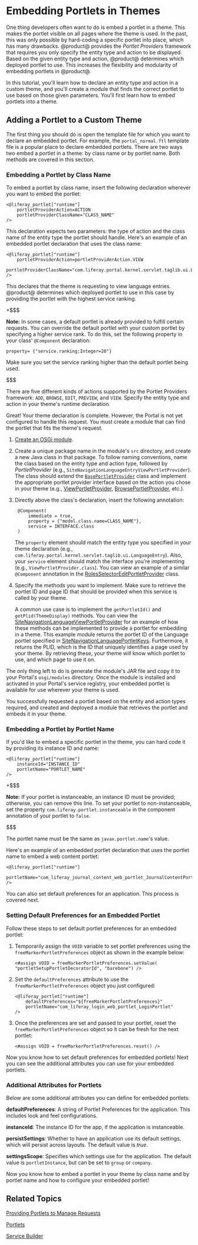 # Embedding Portlets in Themes [](id=embedding-portlets-in-themes)

One thing developers often want to do is embed a portlet in a theme. This makes 
the portlet visible on all pages where the theme is used. In the past, this was 
only possible by hard-coding a specific portlet into place, which has many 
drawbacks. @product@ provides the *Portlet Providers* framework that requires 
you only specify the entity type and action to be displayed. Based on the given 
entity type and action, @product@ determines which deployed portlet to use. This 
increases the flexibility and modularity of embedding portlets in @product@. 

In this tutorial, you'll learn how to declare an entity type and action in a 
custom theme, and you'll create a module that finds the correct portlet to use 
based on those given parameters. You'll first learn how to embed portlets into a 
theme. 

## Adding a Portlet to a Custom Theme [](id=adding-a-portlet-to-a-custom-theme)

The first thing you should do is open the template file for which you want to 
declare an embedded portlet. For example, the `portal_normal.ftl` template file 
is a popular place to declare embedded portlets. There are two ways two embed a 
portlet in a theme: by class name or by portlet name. Both methods are covered 
in this section. 

### Embedding a Portlet by Class Name [](id=embedding-a-portlet-by-class-name)

To embed a portlet by class name, insert the following declaration wherever you 
want to embed the portlet:

    <@liferay_portlet["runtime"]
        portletProviderAction=ACTION
        portletProviderClassName="CLASS_NAME"
    />

This declaration expects two parameters: the type of action and the class name 
of the entity type the portlet should handle. Here's an example of an embedded 
portlet declaration that uses the class name: 

    <@liferay_portlet["runtime"]
        portletProviderAction=portletProviderAction.VIEW
        portletProviderClassName="com.liferay.portal.kernel.servlet.taglib.ui.LanguageEntry"
    />

This declares that the theme is requesting to view language entries. @product@ 
determines which deployed portlet to use in this case by providing the portlet 
with the highest service ranking. 

+$$$

**Note:** In some cases, a default portlet is already provided to fulfill
certain requests. You can override the default portlet with your custom
portlet by specifying a higher service rank. To do this, set the following
property in your class' `@Component` declaration:

    property= {"service.ranking:Integer=20"}

Make sure you set the service ranking higher than the default portlet being used.

$$$

There are five different kinds of actions supported by the Portlet Providers 
framework: `ADD`, `BROWSE`, `EDIT`, `PREVIEW`, and `VIEW`. Specify the entity 
type and action in your theme's runtime declaration. 

Great! Your theme declaration is complete. However, the Portal is not yet 
configured to handle this request. You must create a module that can 
find the portlet that fits the theme's request. 

1. [Create an OSGi module](/develop/tutorials/-/knowledge_base/7-0/starting-module-development#creating-a-module). 

2. Create a unique package name in the module's `src` directory, and create a 
   new Java class in that package. To follow naming conventions, name the class 
   based on the entity type and action type, followed by *PortletProvider* 
   (e.g., `SiteNavigationLanguageEntryViewPortletProvider`). The class should 
   extend the 
   [`BasePortletProvider`](https://github.com/liferay/liferay-portal/blob/7.0.6-ga7/portal-kernel/src/com/liferay/portal/kernel/portlet/BasePortletProvider.java) 
   class and implement the appropriate portlet provider interface based on the 
   action you chose in your theme (e.g., 
   [ViewPortletProvider](https://github.com/liferay/liferay-portal/blob/7.0.6-ga7/portal-kernel/src/com/liferay/portal/kernel/portlet/ViewPortletProvider.java), 
   [BrowsePortletProvider](https://github.com/liferay/liferay-portal/blob/7.0.6-ga7/portal-kernel/src/com/liferay/portal/kernel/portlet/BrowsePortletProvider.java), 
   etc.). 

3. Directly above the class's declaration, insert the following annotation:

        @Component(
            immediate = true,
            property = {"model.class.name=CLASS_NAME"},
            service = INTERFACE.class
        )

    The `property` element should match the entity type you specified in your 
    theme declaration (e.g., 
    `com.liferay.portal.kernel.servlet.taglib.ui.LanguageEntry`). Also, your 
    `service` element should match the interface you're implementing (e.g., 
    `ViewPortletProvider.class`). You can view an example of a similar 
    `@Component` annotation in the 
    [RolesSelectorEditPortletProvider](https://github.com/liferay/liferay-portal/blob/7.0.6-ga7/modules/apps/foundation/roles/roles-selector-web/src/main/java/com/liferay/roles/selector/web/internal/portlet/RolesSelectorEditPortletProvider.java) 
    class. 

4. Specify the methods you want to implement. Make sure to retrieve the 
   portlet ID and page ID that should be provided when this service is called by 
   your theme. 

    A common use case is to implement the `getPortletId()` and 
    `getPlid(ThemeDisplay)` methods. You can view the 
    [SiteNavigationLanguageViewPortletProvider](https://github.com/liferay/liferay-portal/blob/7.0.6-ga7/modules/apps/web-experience/site-navigation/site-navigation-language-web/src/main/java/com/liferay/site/navigation/language/web/internal/portlet/SiteNavigationLanguageViewPortletProvider.java) 
    for an example of how these methods can be implemented to provide a portlet 
    for embedding in a theme. This example module returns the portlet ID of the 
    Language portlet specified in 
    [SiteNavigationLanguagePortletKeys](https://github.com/liferay/liferay-portal/blob/7.0.6-ga7/modules/apps/web-experience/site-navigation/site-navigation-language-api/src/main/java/com/liferay/site/navigation/language/constants/SiteNavigationLanguagePortletKeys.java). 
    Furthermore, it returns the PLID, which is the ID that uniquely identifies a 
    page used by your theme. By retrieving these, your theme will know which 
    portlet to use, and which page to use it on. 

The only thing left to do is generate the module's JAR file and copy it to your 
Portal's `osgi/modules` directory. Once the module is installed and activated in 
your Portal's service registry, your embedded portlet is available for 
use wherever your theme is used. 

You successfully requested a portlet based on the entity and action types 
required, and created and deployed a module that retrieves the portlet and 
embeds it in your theme. 

### Embedding a Portlet by Portlet Name [](id=embedding-a-portlet-by-portlet-name)

If you'd like to embed a specific portlet in the theme, you can hard code it by 
providing its instance ID and name:

    <@liferay_portlet["runtime"]
        instanceId="INSTANCE_ID"
        portletName="PORTLET_NAME"
    />

+$$$

**Note:** If your portlet is instanceable, an instance ID must be provided; 
otherwise, you can remove this line. To set your portlet to non-instanceable, 
set the property `com.liferay.portlet.instanceable` in the component annotation 
of your portlet to `false`.

$$$

The portlet name must be the same as `javax.portlet.name`'s value. 
 
Here's an example of an embedded portlet declaration that uses the portlet name 
to embed a web content portlet:

    <@liferay_portlet["runtime"]
        portletName="com_liferay_journal_content_web_portlet_JournalContentPortlet"
    />

You can also set default preferences for an application. This process is covered 
next.

### Setting Default Preferences for an Embedded Portlet [](id=setting-default-preferences-for-an-embedded-portlet)

Follow these steps to set default portlet preferences for an embedded portlet:

1.  Temporarily assign the `VOID` variable to set portlet preferences using the 
    `freeMarkerPortletPreferences` object as shown in the example below:

        <#assign VOID = freeMarkerPortletPreferences.setValue(
        "portletSetupPortletDecoratorId", "barebone") />
 
2.  Set the `defaultPreferences` attribute to use the 
    `freeMarkerPortletPreferences` object you just configured:

        <@liferay_portlet["runtime"]
            defaultPreferences="${freeMarkerPortletPreferences}"
            portletName="com_liferay_login_web_portlet_LoginPortlet"
        />

3.  Once the preferences are set and passed to your portlet, reset the 
    `freeMarkerPortletPreferences` object so it can be fresh for the next 
    portlet:

        <#assign VOID = freeMarkerPortletPreferences.reset() />

Now you know how to set default preferences for embedded portlets! Next you can 
see the additional attributes you can use for your embedded portlets. 
 
### Additional Attributes for Portlets [](id=additional-attributes-for-portlets)

Below are some additional attributes you can define for embedded portlets:

**defaultPreferences**: A string of Portlet Preferences for the application. 
This includes look and feel configurations.

**instanceId**: The instance ID for the app, if the application is instanceable.

**persistSettings**: Whether to have an application use its default settings, 
which will persist across layouts. The default value is *true*.

**settingsScope**: Specifies which settings use for the application. The default 
value is `portletInstance`, but can be set to `group` or `company`.

Now you know how to embed a portlet in your theme by class name and by portlet 
name and how to configure your embedded portlet! 

## Related Topics [](id=related-topics)

[Providing Portlets to Manage Requests](/develop/tutorials/-/knowledge_base/7-0/providing-portlets-to-manage-requests)

[Portlets](/develop/tutorials/-/knowledge_base/7-0/portlets)

[Service Builder](/develop/tutorials/-/knowledge_base/7-0/service-builder)
